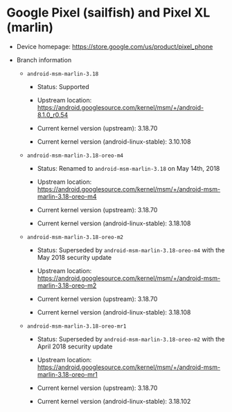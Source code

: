 # Google Pixel (sailfish) and Pixel XL (marlin)

* Device homepage: https://store.google.com/us/product/pixel_phone

* Branch information

  * `android-msm-marlin-3.18`

    * Status: Supported

    * Upstream location: https://android.googlesource.com/kernel/msm/+/android-8.1.0_r0.54

    * Current kernel version (upstream): 3.18.70

    * Current kernel version (android-linux-stable): 3.10.108

  * `android-msm-marlin-3.18-oreo-m4`

    * Status: Renamed to `android-msm-marlin-3.18` on May 14th, 2018

    * Upstream location: https://android.googlesource.com/kernel/msm/+/android-msm-marlin-3.18-oreo-m4

    * Current kernel version (upstream): 3.18.70

    * Current kernel version (android-linux-stable): 3.18.108

  * `android-msm-marlin-3.18-oreo-m2`

    * Status: Superseded by `android-msm-marlin-3.18-oreo-m4` with the May 2018 security update

    * Upstream location: https://android.googlesource.com/kernel/msm/+/android-msm-marlin-3.18-oreo-m2

    * Current kernel version (upstream): 3.18.70

    * Current kernel version (android-linux-stable): 3.18.108

  * `android-msm-marlin-3.18-oreo-mr1`

    * Status: Superseded by `android-msm-marlin-3.18-oreo-m2` with the April 2018 security update

    * Upstream location: https://android.googlesource.com/kernel/msm/+/android-msm-marlin-3.18-oreo-mr1

    * Current kernel version (upstream): 3.18.70

    * Current kernel version (android-linux-stable): 3.18.102

